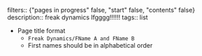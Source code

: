 filters:: {"pages in progress" false, "start" false, "contents" false}
description:: freak dynamics lfgggg!!!!!!
tags:: list

- Page title format
	- `Freak Dynamics/FName A and FName B`
	- First names should be in alphabetical order